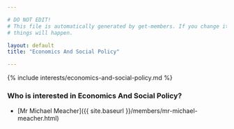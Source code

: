 ```yaml
---

# DO NOT EDIT!
# This file is automatically generated by get-members. If you change it, bad
# things will happen.

layout: default
title: "Economics And Social Policy"

---
```


{% include interests/economics-and-social-policy.md %}

### Who is interested in Economics And Social Policy?


* [Mr Michael Meacher]({{ site.baseurl }}/members/mr-michael-meacher.html)
